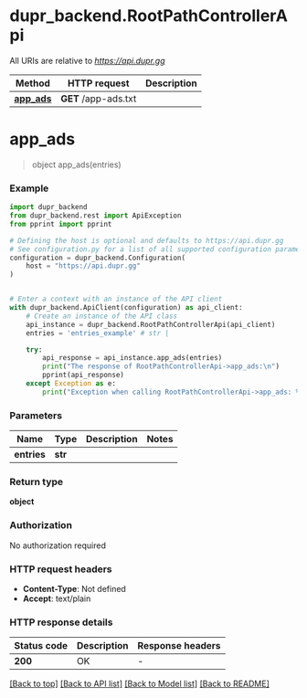 # dupr_backend.RootPathControllerApi

All URIs are relative to *https://api.dupr.gg*

Method | HTTP request | Description
------------- | ------------- | -------------
[**app_ads**](RootPathControllerApi.md#app_ads) | **GET** /app-ads.txt | 


# **app_ads**
> object app_ads(entries)

### Example


```python
import dupr_backend
from dupr_backend.rest import ApiException
from pprint import pprint

# Defining the host is optional and defaults to https://api.dupr.gg
# See configuration.py for a list of all supported configuration parameters.
configuration = dupr_backend.Configuration(
    host = "https://api.dupr.gg"
)


# Enter a context with an instance of the API client
with dupr_backend.ApiClient(configuration) as api_client:
    # Create an instance of the API class
    api_instance = dupr_backend.RootPathControllerApi(api_client)
    entries = 'entries_example' # str | 

    try:
        api_response = api_instance.app_ads(entries)
        print("The response of RootPathControllerApi->app_ads:\n")
        pprint(api_response)
    except Exception as e:
        print("Exception when calling RootPathControllerApi->app_ads: %s\n" % e)
```



### Parameters


Name | Type | Description  | Notes
------------- | ------------- | ------------- | -------------
 **entries** | **str**|  | 

### Return type

**object**

### Authorization

No authorization required

### HTTP request headers

 - **Content-Type**: Not defined
 - **Accept**: text/plain

### HTTP response details

| Status code | Description | Response headers |
|-------------|-------------|------------------|
**200** | OK |  -  |

[[Back to top]](#) [[Back to API list]](../README.md#documentation-for-api-endpoints) [[Back to Model list]](../README.md#documentation-for-models) [[Back to README]](../README.md)

